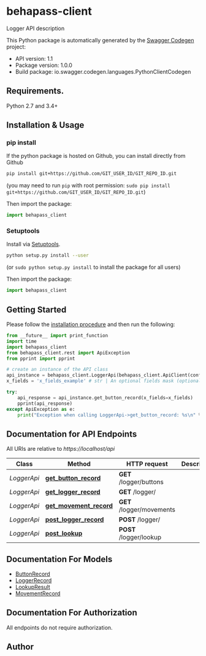 # behapass-client
Logger API description

This Python package is automatically generated by the [Swagger Codegen](https://github.com/swagger-api/swagger-codegen) project:

- API version: 1.1
- Package version: 1.0.0
- Build package: io.swagger.codegen.languages.PythonClientCodegen

## Requirements.

Python 2.7 and 3.4+

## Installation & Usage
### pip install

If the python package is hosted on Github, you can install directly from Github

```sh
pip install git+https://github.com/GIT_USER_ID/GIT_REPO_ID.git
```
(you may need to run `pip` with root permission: `sudo pip install git+https://github.com/GIT_USER_ID/GIT_REPO_ID.git`)

Then import the package:
```python
import behapass_client 
```

### Setuptools

Install via [Setuptools](http://pypi.python.org/pypi/setuptools).

```sh
python setup.py install --user
```
(or `sudo python setup.py install` to install the package for all users)

Then import the package:
```python
import behapass_client
```

## Getting Started

Please follow the [installation procedure](#installation--usage) and then run the following:

```python
from __future__ import print_function
import time
import behapass_client
from behapass_client.rest import ApiException
from pprint import pprint

# create an instance of the API class
api_instance = behapass_client.LoggerApi(behapass_client.ApiClient(configuration))
x_fields = 'x_fields_example' # str | An optional fields mask (optional)

try:
    api_response = api_instance.get_button_record(x_fields=x_fields)
    pprint(api_response)
except ApiException as e:
    print("Exception when calling LoggerApi->get_button_record: %s\n" % e)

```

## Documentation for API Endpoints

All URIs are relative to *https://localhost/api*

Class | Method | HTTP request | Description
------------ | ------------- | ------------- | -------------
*LoggerApi* | [**get_button_record**](docs/LoggerApi.md#get_button_record) | **GET** /logger/buttons | 
*LoggerApi* | [**get_logger_record**](docs/LoggerApi.md#get_logger_record) | **GET** /logger/ | 
*LoggerApi* | [**get_movement_record**](docs/LoggerApi.md#get_movement_record) | **GET** /logger/movements | 
*LoggerApi* | [**post_logger_record**](docs/LoggerApi.md#post_logger_record) | **POST** /logger/ | 
*LoggerApi* | [**post_lookup**](docs/LoggerApi.md#post_lookup) | **POST** /logger/lookup | 


## Documentation For Models

 - [ButtonRecord](docs/ButtonRecord.md)
 - [LoggerRecord](docs/LoggerRecord.md)
 - [LookupResult](docs/LookupResult.md)
 - [MovementRecord](docs/MovementRecord.md)


## Documentation For Authorization

 All endpoints do not require authorization.


## Author



